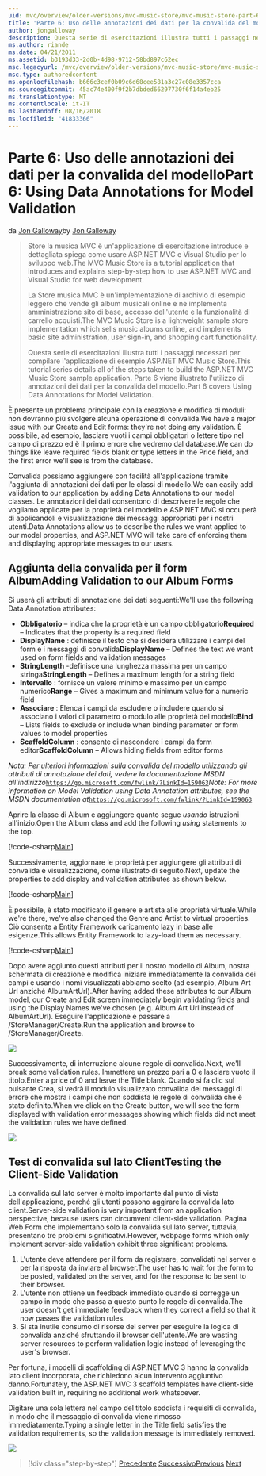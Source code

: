 ```yaml
---
uid: mvc/overview/older-versions/mvc-music-store/mvc-music-store-part-6
title: 'Parte 6: Uso delle annotazioni dei dati per la convalida del modello | Microsoft Docs'
author: jongalloway
description: Questa serie di esercitazioni illustra tutti i passaggi necessari per compilare l'applicazione di esempio ASP.NET MVC Music Store. Parte 6 viene illustrato l'utilizzo di annotazioni dei dati per il modello V...
ms.author: riande
ms.date: 04/21/2011
ms.assetid: b3193d33-2d0b-4d98-9712-58bd897c62ec
msc.legacyurl: /mvc/overview/older-versions/mvc-music-store/mvc-music-store-part-6
msc.type: authoredcontent
ms.openlocfilehash: b666c3cef0b09c6d68cee581a3c27c08e3357cca
ms.sourcegitcommit: 45ac74e400f9f2b7dbded66297730f6f14a4eb25
ms.translationtype: MT
ms.contentlocale: it-IT
ms.lasthandoff: 08/16/2018
ms.locfileid: "41833366"
---
```

<a name="part-6-using-data-annotations-for-model-validation"></a><span data-ttu-id="d5a3e-104">Parte 6: Uso delle annotazioni dei dati per la convalida del modello</span><span class="sxs-lookup"><span data-stu-id="d5a3e-104">Part 6: Using Data Annotations for Model Validation</span></span>
====================
<span data-ttu-id="d5a3e-105">da [Jon Galloway](https://github.com/jongalloway)</span><span class="sxs-lookup"><span data-stu-id="d5a3e-105">by [Jon Galloway](https://github.com/jongalloway)</span></span>

> <span data-ttu-id="d5a3e-106">Store la musica MVC è un'applicazione di esercitazione introduce e dettagliata spiega come usare ASP.NET MVC e Visual Studio per lo sviluppo web.</span><span class="sxs-lookup"><span data-stu-id="d5a3e-106">The MVC Music Store is a tutorial application that introduces and explains step-by-step how to use ASP.NET MVC and Visual Studio for web development.</span></span>  
>   
> <span data-ttu-id="d5a3e-107">La Store musica MVC è un'implementazione di archivio di esempio leggero che vende gli album musicali online e ne implementa amministrazione sito di base, accesso dell'utente e la funzionalità di carrello acquisti.</span><span class="sxs-lookup"><span data-stu-id="d5a3e-107">The MVC Music Store is a lightweight sample store implementation which sells music albums online, and implements basic site administration, user sign-in, and shopping cart functionality.</span></span>  
>   
> <span data-ttu-id="d5a3e-108">Questa serie di esercitazioni illustra tutti i passaggi necessari per compilare l'applicazione di esempio ASP.NET MVC Music Store.</span><span class="sxs-lookup"><span data-stu-id="d5a3e-108">This tutorial series details all of the steps taken to build the ASP.NET MVC Music Store sample application.</span></span> <span data-ttu-id="d5a3e-109">Parte 6 viene illustrato l'utilizzo di annotazioni dei dati per la convalida del modello.</span><span class="sxs-lookup"><span data-stu-id="d5a3e-109">Part 6 covers Using Data Annotations for Model Validation.</span></span>


<span data-ttu-id="d5a3e-110">È presente un problema principale con la creazione e modifica di moduli: non dovranno più svolgere alcuna operazione di convalida.</span><span class="sxs-lookup"><span data-stu-id="d5a3e-110">We have a major issue with our Create and Edit forms: they're not doing any validation.</span></span> <span data-ttu-id="d5a3e-111">È possibile, ad esempio, lasciare vuoti i campi obbligatori o lettere tipo nel campo di prezzo ed è il primo errore che vedremo dal database.</span><span class="sxs-lookup"><span data-stu-id="d5a3e-111">We can do things like leave required fields blank or type letters in the Price field, and the first error we'll see is from the database.</span></span>

<span data-ttu-id="d5a3e-112">Convalida possiamo aggiungere con facilità all'applicazione tramite l'aggiunta di annotazioni dei dati per le classi di modello.</span><span class="sxs-lookup"><span data-stu-id="d5a3e-112">We can easily add validation to our application by adding Data Annotations to our model classes.</span></span> <span data-ttu-id="d5a3e-113">Le annotazioni dei dati consentono di descrivere le regole che vogliamo applicate per la proprietà del modello e ASP.NET MVC si occuperà di applicandoli e visualizzazione dei messaggi appropriati per i nostri utenti.</span><span class="sxs-lookup"><span data-stu-id="d5a3e-113">Data Annotations allow us to describe the rules we want applied to our model properties, and ASP.NET MVC will take care of enforcing them and displaying appropriate messages to our users.</span></span>

## <a name="adding-validation-to-our-album-forms"></a><span data-ttu-id="d5a3e-114">Aggiunta della convalida per il form Album</span><span class="sxs-lookup"><span data-stu-id="d5a3e-114">Adding Validation to our Album Forms</span></span>

<span data-ttu-id="d5a3e-115">Si userà gli attributi di annotazione dei dati seguenti:</span><span class="sxs-lookup"><span data-stu-id="d5a3e-115">We'll use the following Data Annotation attributes:</span></span>

- <span data-ttu-id="d5a3e-116">**Obbligatorio** – indica che la proprietà è un campo obbligatorio</span><span class="sxs-lookup"><span data-stu-id="d5a3e-116">**Required** – Indicates that the property is a required field</span></span>
- <span data-ttu-id="d5a3e-117">**DisplayName** : definisce il testo che si desidera utilizzare i campi del form e i messaggi di convalida</span><span class="sxs-lookup"><span data-stu-id="d5a3e-117">**DisplayName** – Defines the text we want used on form fields and validation messages</span></span>
- <span data-ttu-id="d5a3e-118">**StringLength** -definisce una lunghezza massima per un campo stringa</span><span class="sxs-lookup"><span data-stu-id="d5a3e-118">**StringLength** – Defines a maximum length for a string field</span></span>
- <span data-ttu-id="d5a3e-119">**Intervallo** : fornisce un valore minimo e massimo per un campo numerico</span><span class="sxs-lookup"><span data-stu-id="d5a3e-119">**Range** – Gives a maximum and minimum value for a numeric field</span></span>
- <span data-ttu-id="d5a3e-120">**Associare** : Elenca i campi da escludere o includere quando si associano i valori di parametro o modulo alle proprietà del modello</span><span class="sxs-lookup"><span data-stu-id="d5a3e-120">**Bind** – Lists fields to exclude or include when binding parameter or form values to model properties</span></span>
- <span data-ttu-id="d5a3e-121">**ScaffoldColumn** : consente di nascondere i campi da form editor</span><span class="sxs-lookup"><span data-stu-id="d5a3e-121">**ScaffoldColumn** – Allows hiding fields from editor forms</span></span>

<span data-ttu-id="d5a3e-122">*Nota: Per ulteriori informazioni sulla convalida del modello utilizzando gli attributi di annotazione dei dati, vedere la documentazione MSDN all'indirizzo*[`https://go.microsoft.com/fwlink/?LinkId=159063`](https://go.microsoft.com/fwlink/?LinkId=159063)</span><span class="sxs-lookup"><span data-stu-id="d5a3e-122">*Note: For more information on Model Validation using Data Annotation attributes, see the MSDN documentation at*[`https://go.microsoft.com/fwlink/?LinkId=159063`](https://go.microsoft.com/fwlink/?LinkId=159063)</span></span>

<span data-ttu-id="d5a3e-123">Aprire la classe di Album e aggiungere quanto segue *usando* istruzioni all'inizio.</span><span class="sxs-lookup"><span data-stu-id="d5a3e-123">Open the Album class and add the following *using* statements to the top.</span></span>

[!code-csharp[Main](mvc-music-store-part-6/samples/sample1.cs)]

<span data-ttu-id="d5a3e-124">Successivamente, aggiornare le proprietà per aggiungere gli attributi di convalida e visualizzazione, come illustrato di seguito.</span><span class="sxs-lookup"><span data-stu-id="d5a3e-124">Next, update the properties to add display and validation attributes as shown below.</span></span>

[!code-csharp[Main](mvc-music-store-part-6/samples/sample2.cs)]

<span data-ttu-id="d5a3e-125">È possibile, è stato modificato il genere e artista alle proprietà virtuale.</span><span class="sxs-lookup"><span data-stu-id="d5a3e-125">While we're there, we've also changed the Genre and Artist to virtual properties.</span></span> <span data-ttu-id="d5a3e-126">Ciò consente a Entity Framework caricamento lazy in base alle esigenze.</span><span class="sxs-lookup"><span data-stu-id="d5a3e-126">This allows Entity Framework to lazy-load them as necessary.</span></span>

[!code-csharp[Main](mvc-music-store-part-6/samples/sample3.cs)]

<span data-ttu-id="d5a3e-127">Dopo avere aggiunto questi attributi per il nostro modello di Album, nostra schermata di creazione e modifica iniziare immediatamente la convalida dei campi e usando i nomi visualizzati abbiamo scelto (ad esempio, Album Art Url anziché AlbumArtUrl).</span><span class="sxs-lookup"><span data-stu-id="d5a3e-127">After having added these attributes to our Album model, our Create and Edit screen immediately begin validating fields and using the Display Names we've chosen (e.g. Album Art Url instead of AlbumArtUrl).</span></span> <span data-ttu-id="d5a3e-128">Eseguire l'applicazione e passare a /StoreManager/Create.</span><span class="sxs-lookup"><span data-stu-id="d5a3e-128">Run the application and browse to /StoreManager/Create.</span></span>

![](mvc-music-store-part-6/_static/image1.png)

<span data-ttu-id="d5a3e-129">Successivamente, di interruzione alcune regole di convalida.</span><span class="sxs-lookup"><span data-stu-id="d5a3e-129">Next, we'll break some validation rules.</span></span> <span data-ttu-id="d5a3e-130">Immettere un prezzo pari a 0 e lasciare vuoto il titolo.</span><span class="sxs-lookup"><span data-stu-id="d5a3e-130">Enter a price of 0 and leave the Title blank.</span></span> <span data-ttu-id="d5a3e-131">Quando si fa clic sul pulsante Crea, si vedrà il modulo visualizzato convalida dei messaggi di errore che mostra i campi che non soddisfa le regole di convalida che è stato definito.</span><span class="sxs-lookup"><span data-stu-id="d5a3e-131">When we click on the Create button, we will see the form displayed with validation error messages showing which fields did not meet the validation rules we have defined.</span></span>

![](mvc-music-store-part-6/_static/image2.png)

## <a name="testing-the-client-side-validation"></a><span data-ttu-id="d5a3e-132">Test di convalida sul lato Client</span><span class="sxs-lookup"><span data-stu-id="d5a3e-132">Testing the Client-Side Validation</span></span>

<span data-ttu-id="d5a3e-133">La convalida sul lato server è molto importante dal punto di vista dell'applicazione, perché gli utenti possono aggirare la convalida lato client.</span><span class="sxs-lookup"><span data-stu-id="d5a3e-133">Server-side validation is very important from an application perspective, because users can circumvent client-side validation.</span></span> <span data-ttu-id="d5a3e-134">Pagina Web Form che implementano solo la convalida sul lato server, tuttavia, presentano tre problemi significativi.</span><span class="sxs-lookup"><span data-stu-id="d5a3e-134">However, webpage forms which only implement server-side validation exhibit three significant problems.</span></span>

1. <span data-ttu-id="d5a3e-135">L'utente deve attendere per il form da registrare, convalidati nel server e per la risposta da inviare al browser.</span><span class="sxs-lookup"><span data-stu-id="d5a3e-135">The user has to wait for the form to be posted, validated on the server, and for the response to be sent to their browser.</span></span>
2. <span data-ttu-id="d5a3e-136">L'utente non ottiene un feedback immediato quando si corregge un campo in modo che passa a questo punto le regole di convalida.</span><span class="sxs-lookup"><span data-stu-id="d5a3e-136">The user doesn't get immediate feedback when they correct a field so that it now passes the validation rules.</span></span>
3. <span data-ttu-id="d5a3e-137">Si sta inutile consumo di risorse del server per eseguire la logica di convalida anziché sfruttando il browser dell'utente.</span><span class="sxs-lookup"><span data-stu-id="d5a3e-137">We are wasting server resources to perform validation logic instead of leveraging the user's browser.</span></span>

<span data-ttu-id="d5a3e-138">Per fortuna, i modelli di scaffolding di ASP.NET MVC 3 hanno la convalida lato client incorporata, che richiedono alcun intervento aggiuntivo danno.</span><span class="sxs-lookup"><span data-stu-id="d5a3e-138">Fortunately, the ASP.NET MVC 3 scaffold templates have client-side validation built in, requiring no additional work whatsoever.</span></span>

<span data-ttu-id="d5a3e-139">Digitare una sola lettera nel campo del titolo soddisfa i requisiti di convalida, in modo che il messaggio di convalida viene rimosso immediatamente.</span><span class="sxs-lookup"><span data-stu-id="d5a3e-139">Typing a single letter in the Title field satisfies the validation requirements, so the validation message is immediately removed.</span></span>

![](mvc-music-store-part-6/_static/image3.png)


> [!div class="step-by-step"]
> <span data-ttu-id="d5a3e-140">[Precedente](mvc-music-store-part-5.md)
> [Successivo](mvc-music-store-part-7.md)</span><span class="sxs-lookup"><span data-stu-id="d5a3e-140">[Previous](mvc-music-store-part-5.md)
[Next](mvc-music-store-part-7.md)</span></span>
